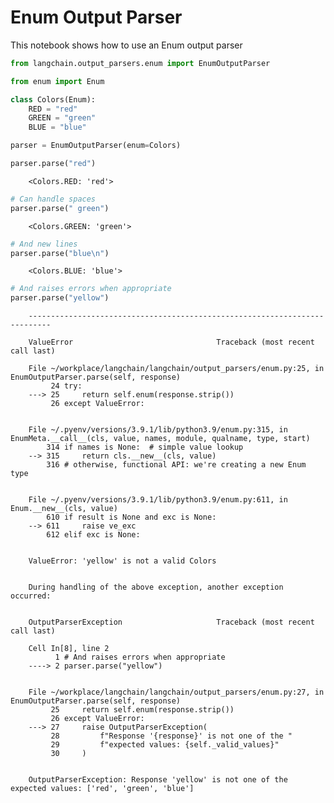 # Enum Output Parser

This notebook shows how to use an Enum output parser

<!-- WARNING: THIS FILE WAS AUTOGENERATED! DO NOT EDIT! Instead, edit the notebook w/the location & name as this file. -->


```python
from langchain.output_parsers.enum import EnumOutputParser
```


```python
from enum import Enum

class Colors(Enum):
    RED = "red"
    GREEN = "green"
    BLUE = "blue"
```


```python
parser = EnumOutputParser(enum=Colors)
```


```python
parser.parse("red")
```

<CodeOutputBlock lang="python">

```
    <Colors.RED: 'red'>
```

</CodeOutputBlock>


```python
# Can handle spaces
parser.parse(" green")
```

<CodeOutputBlock lang="python">

```
    <Colors.GREEN: 'green'>
```

</CodeOutputBlock>


```python
# And new lines
parser.parse("blue\n")
```

<CodeOutputBlock lang="python">

```
    <Colors.BLUE: 'blue'>
```

</CodeOutputBlock>


```python
# And raises errors when appropriate
parser.parse("yellow")
```

<CodeOutputBlock lang="python">

```
    ---------------------------------------------------------------------------

    ValueError                                Traceback (most recent call last)

    File ~/workplace/langchain/langchain/output_parsers/enum.py:25, in EnumOutputParser.parse(self, response)
         24 try:
    ---> 25     return self.enum(response.strip())
         26 except ValueError:


    File ~/.pyenv/versions/3.9.1/lib/python3.9/enum.py:315, in EnumMeta.__call__(cls, value, names, module, qualname, type, start)
        314 if names is None:  # simple value lookup
    --> 315     return cls.__new__(cls, value)
        316 # otherwise, functional API: we're creating a new Enum type


    File ~/.pyenv/versions/3.9.1/lib/python3.9/enum.py:611, in Enum.__new__(cls, value)
        610 if result is None and exc is None:
    --> 611     raise ve_exc
        612 elif exc is None:


    ValueError: 'yellow' is not a valid Colors

    
    During handling of the above exception, another exception occurred:


    OutputParserException                     Traceback (most recent call last)

    Cell In[8], line 2
          1 # And raises errors when appropriate
    ----> 2 parser.parse("yellow")


    File ~/workplace/langchain/langchain/output_parsers/enum.py:27, in EnumOutputParser.parse(self, response)
         25     return self.enum(response.strip())
         26 except ValueError:
    ---> 27     raise OutputParserException(
         28         f"Response '{response}' is not one of the "
         29         f"expected values: {self._valid_values}"
         30     )


    OutputParserException: Response 'yellow' is not one of the expected values: ['red', 'green', 'blue']
```

</CodeOutputBlock>
